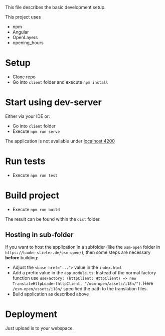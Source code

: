 This file describes the basic development setup.

This project uses

* npm
* Angular
* OpenLayers
* opening_hours

# Setup

* Clone repo
* Go into `client` folder and execute `npm install`

# Start using dev-server

Either via your IDE or:

* Go into `client` folder
* Execute `npm run serve`

The application is not available under [localhost:4200](http://localhost:4200)

# Run tests

* Execute `npm run test`

# Build project

* Execute `npm run build`

The result can be found within the `dist` folder.

## Hosting in sub-folder

If you want to host the application in a subfolder (like the `osm-open` folder in `https://hauke-stieler.de/osm-open/`), then some steps are necessary **before** building:

* Adjust the `<base href="...">` value in the `index.html`
* Add a prefix value in the `app.module.ts`: Instead of the normal factory function use `useFactory: (httpClient: HttpClient) => new TranslateHttpLoader(httpClient, "/osm-open/assets/i18n/")`. Here `/osm-open/assets/i18n/` specified the path to the translation files.
* Build application as described above

# Deployment

Just upload is to your webspace.
